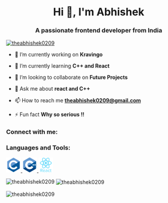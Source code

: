 <h1 align="center">Hi 👋, I'm Abhishek</h1>
<h3 align="center">A passionate frontend developer from India</h3>


<p align="left"> <a href="https://github.com/ryo-ma/github-profile-trophy"><img src="https://github-profile-trophy.vercel.app/?username=theabhishek0209&theme=matrix&column=4&margin-w=15&margin-h=15" alt="theabhishek0209" /></a> </p>

- 🔭 I’m currently working on **Kravingo**

- 🌱 I’m currently learning **C++ and React**

- 👯 I’m looking to collaborate on **Future Projects**

- 💬 Ask me about **react and C++**

- 📫 How to reach me **theabhishek0209@gmail.com**

- ⚡ Fun fact **Why so serious !!**

<h3 align="left">Connect with me:</h3>
<p align="left">
</p>

<h3 align="left">Languages and Tools:</h3>
<p align="left"> <a href="https://www.cprogramming.com/" target="_blank" rel="noreferrer"> <img src="https://raw.githubusercontent.com/devicons/devicon/master/icons/c/c-original.svg" alt="c" width="40" height="40"/> </a> <a href="https://www.w3schools.com/cpp/" target="_blank" rel="noreferrer"> <img src="https://raw.githubusercontent.com/devicons/devicon/master/icons/cplusplus/cplusplus-original.svg" alt="cplusplus" width="40" height="40"/> </a> <a href="https://reactjs.org/" target="_blank" rel="noreferrer"> <img src="https://raw.githubusercontent.com/devicons/devicon/master/icons/react/react-original-wordmark.svg" alt="react" width="40" height="40"/> </a> </p>

<p><img align="left" src="https://github-readme-stats.vercel.app/api/top-langs?username=theabhishek0209&show_icons=true&locale=en&layout=compact" alt="theabhishek0209" /></p>

<p>&nbsp;<img align="center" src="https://github-readme-stats.vercel.app/api?username=theabhishek0209&show_icons=true&locale=en" alt="theabhishek0209" /></p>

<p><img align="center" src="https://github-readme-streak-stats.herokuapp.com/?user=theabhishek0209&" alt="theabhishek0209" /></p>
